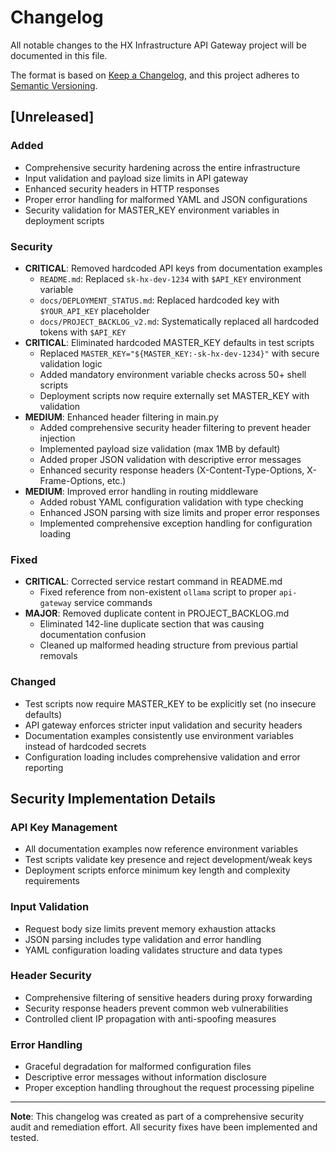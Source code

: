 # Changelog

All notable changes to the HX Infrastructure API Gateway project will be documented in this file.

The format is based on [Keep a Changelog](https://keepachangelog.com/en/1.0.0/),
and this project adheres to [Semantic Versioning](https://semver.org/spec/v2.0.0.html).

## [Unreleased]

### Added

- Comprehensive security hardening across the entire infrastructure
- Input validation and payload size limits in API gateway
- Enhanced security headers in HTTP responses
- Proper error handling for malformed YAML and JSON configurations
- Security validation for MASTER_KEY environment variables in deployment scripts

### Security

- **CRITICAL**: Removed hardcoded API keys from documentation examples
  - `README.md`: Replaced `sk-hx-dev-1234` with `$API_KEY` environment variable
  - `docs/DEPLOYMENT_STATUS.md`: Replaced hardcoded key with `$YOUR_API_KEY` placeholder
  - `docs/PROJECT_BACKLOG_v2.md`: Systematically replaced all hardcoded tokens with `$API_KEY`
- **CRITICAL**: Eliminated hardcoded MASTER_KEY defaults in test scripts
  - Replaced `MASTER_KEY="${MASTER_KEY:-sk-hx-dev-1234}"` with secure validation logic
  - Added mandatory environment variable checks across 50+ shell scripts
  - Deployment scripts now require externally set MASTER_KEY with validation
- **MEDIUM**: Enhanced header filtering in main.py
  - Added comprehensive security header filtering to prevent header injection
  - Implemented payload size validation (max 1MB by default)
  - Added proper JSON validation with descriptive error messages
  - Enhanced security response headers (X-Content-Type-Options, X-Frame-Options, etc.)
- **MEDIUM**: Improved error handling in routing middleware
  - Added robust YAML configuration validation with type checking
  - Enhanced JSON parsing with size limits and proper error responses
  - Implemented comprehensive exception handling for configuration loading

### Fixed

- **CRITICAL**: Corrected service restart command in README.md
  - Fixed reference from non-existent `ollama` script to proper `api-gateway` service commands
- **MAJOR**: Removed duplicate content in PROJECT_BACKLOG.md
  - Eliminated 142-line duplicate section that was causing documentation confusion
  - Cleaned up malformed heading structure from previous partial removals

### Changed

- Test scripts now require MASTER_KEY to be explicitly set (no insecure defaults)
- API gateway enforces stricter input validation and security headers
- Documentation examples consistently use environment variables instead of hardcoded secrets
- Configuration loading includes comprehensive validation and error reporting

## Security Implementation Details

### API Key Management

- All documentation examples now reference environment variables
- Test scripts validate key presence and reject development/weak keys
- Deployment scripts enforce minimum key length and complexity requirements

### Input Validation

- Request body size limits prevent memory exhaustion attacks
- JSON parsing includes type validation and error handling
- YAML configuration loading validates structure and data types

### Header Security

- Comprehensive filtering of sensitive headers during proxy forwarding
- Security response headers prevent common web vulnerabilities
- Controlled client IP propagation with anti-spoofing measures

### Error Handling

- Graceful degradation for malformed configuration files
- Descriptive error messages without information disclosure
- Proper exception handling throughout the request processing pipeline

---

**Note**: This changelog was created as part of a comprehensive security audit and remediation effort. All security fixes have been implemented and tested.
